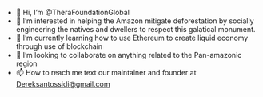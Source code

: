 - 👋 Hi, I’m @TheraFoundationGlobal
- 👀 I’m interested in helping the Amazon mitigate deforestation by socially engineering the natives and dwellers to respect this galatical monument.
- 🌱 I’m currently learning how to use Ethereum to create liquid economy through use of blockchain
- 💞️ I’m looking to collaborate on anything related to the Pan-amazonic region
- 📫 How to reach me text our maintainer and founder at Dereksantossidi@gmail.com 
<!---
TheraFoundationGlobal/TheraFoundationGlobal is a ✨ special ✨ repository because all its projects are focused on earths future.
--->
